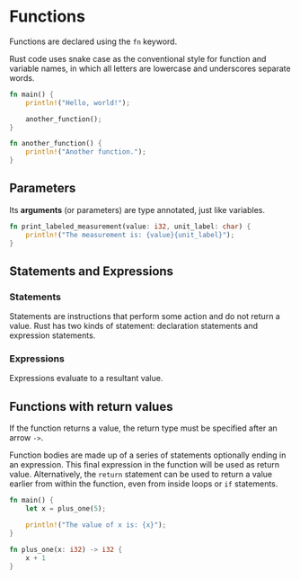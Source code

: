 # Functions

Functions are declared using the `fn` keyword. 

Rust code uses snake case as the conventional style for function and variable 
names, in which all letters are lowercase and underscores separate words.

```rust
fn main() {
    println!("Hello, world!");

    another_function();
}

fn another_function() {
    println!("Another function.");
}
```

## Parameters

Its **arguments** (or parameters) are type 
annotated, just like variables.

```rust
fn print_labeled_measurement(value: i32, unit_label: char) {
    println!("The measurement is: {value}{unit_label}");
}
```

## Statements and Expressions

### Statements
Statements are instructions that perform some action and do not return a value. 
Rust has two kinds of statement: declaration statements and expression statements.

### Expressions
Expressions evaluate to a resultant value.

## Functions with return values
If the function returns a value, the return type must be specified after an arrow `->`.

Function bodies are made up of a series of statements optionally ending in an expression.
This final expression in the function will be used as return value.
Alternatively, the `return` statement can be used to return a value earlier
from within the function, even from inside loops or `if` statements.

```rust
fn main() {
    let x = plus_one(5);

    println!("The value of x is: {x}");
}

fn plus_one(x: i32) -> i32 {
    x + 1
}
```